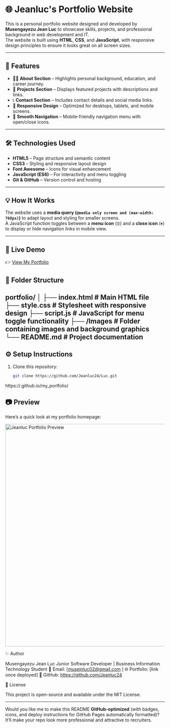 # 🌐 Jeanluc's Portfolio Website

This is a personal portfolio website designed and developed by **Musengayezu Jean Luc** to showcase skills, projects, and professional background in web development and IT.  
The website is built using **HTML**, **CSS**, and **JavaScript**, with responsive design principles to ensure it looks great on all screen sizes.

---

## 🚀 Features

- 🧑‍💻 **About Section** – Highlights personal background, education, and career journey.  
- 💼 **Projects Section** – Displays featured projects with descriptions and links.  
- 📞 **Contact Section** – Includes contact details and social media links.  
- 📱 **Responsive Design** – Optimized for desktops, tablets, and mobile screens.  
- 🎨 **Smooth Navigation** – Mobile-friendly navigation menu with open/close icons.  

---

## 🛠️ Technologies Used

- **HTML5** – Page structure and semantic content  
- **CSS3** – Styling and responsive layout design  
- **Font Awesome** – Icons for visual enhancement  
- **JavaScript (ES6)** – For interactivity and menu toggling  
- **Git & GitHub** – Version control and hosting  

---

## 💡 How It Works

The website uses a **media query (`@media only screen and (max-width: 768px)`)** to adapt layout and styling for smaller screens.  
A JavaScript function toggles between a **menu icon** (`☰`) and a **close icon** (`✖`) to display or hide navigation links in mobile view.

---
## 🔗 Live Demo
👉 [View My Portfolio](https://jeanluc24.github.io/Luc/)

## 🧩 Folder Structure

portfolio/
│
├── index.html # Main HTML file
├── style.css # Stylesheet with responsive design
├── script.js # JavaScript for menu toggle functionality
├── /Images # Folder containing images and background graphics
└── README.md # Project documentation
---

## ⚙️ Setup Instructions

1. Clone this repository:
   ```bash
   git clone https://github.com/Jeanluc24/Luc.git

  https://<Jeanluc24>.github.io/my_portfolio/

  ## 📷 Preview

Here’s a quick look at my portfolio homepage:

<img src="Images/Screenshot 2025-10-29 124253.png" alt="Jeanluc Portfolio Preview" width="700">


✨ Author

Musengayezu Jean Luc
Junior Software Developer | Business Information Technology Student
📧 Email: [musejnluc02@gmail.com
]
🌐 Portfolio: [link once deployed]
💼 GitHub: https://github.com/Jeanluc24

🪪 License

This project is open-source and available under the MIT License.


---

Would you like me to make this README **GitHub-optimized** (with badges, icons, and deploy instructions for GitHub Pages automatically formatted)?  
It’ll make your repo look more professional and attractive to recruiters.

